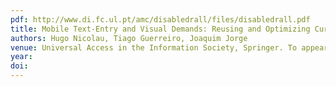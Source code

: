 ```yaml
---
pdf: http://www.di.fc.ul.pt/amc/disabledrall/files/disabledrall.pdf
title: Mobile Text-Entry and Visual Demands: Reusing and Optimizing Current Solutions
authors: Hugo Nicolau, Tiago Guerreiro, Joaquim Jorge
venue: Universal Access in the Information Society, Springer. To appear.
year: 
doi: 
---
```

